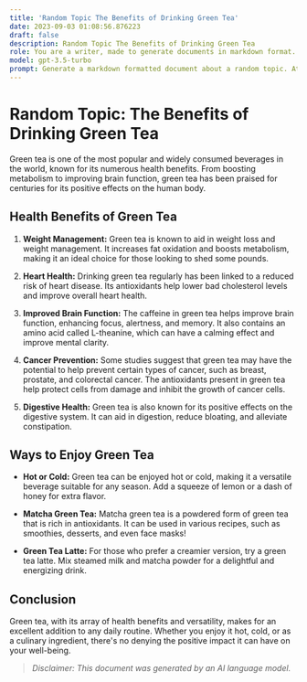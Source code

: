 ```yaml
---
title: 'Random Topic The Benefits of Drinking Green Tea'
date: 2023-09-03 01:08:56.876223
draft: false
description: Random Topic The Benefits of Drinking Green Tea
role: You are a writer, made to generate documents in markdown format. It is very important that all of the documents you generate are in valid markdown format.
model: gpt-3.5-turbo
prompt: Generate a markdown formatted document about a random topic. At the bottom, include a disclaimer explaining that the document was generated by you. The first line of the document should be the title. Make sure that the entire document is in proper markdown format, using a mix of various tags to make the document visually appealing.
---
```


# Random Topic: The Benefits of Drinking Green Tea

Green tea is one of the most popular and widely consumed beverages in the world, known for its numerous health benefits. From boosting metabolism to improving brain function, green tea has been praised for centuries for its positive effects on the human body.

## Health Benefits of Green Tea

1. **Weight Management:** Green tea is known to aid in weight loss and weight management. It increases fat oxidation and boosts metabolism, making it an ideal choice for those looking to shed some pounds.

2. **Heart Health:** Drinking green tea regularly has been linked to a reduced risk of heart disease. Its antioxidants help lower bad cholesterol levels and improve overall heart health.

3. **Improved Brain Function:** The caffeine in green tea helps improve brain function, enhancing focus, alertness, and memory. It also contains an amino acid called L-theanine, which can have a calming effect and improve mental clarity.

4. **Cancer Prevention:** Some studies suggest that green tea may have the potential to help prevent certain types of cancer, such as breast, prostate, and colorectal cancer. The antioxidants present in green tea help protect cells from damage and inhibit the growth of cancer cells.

5. **Digestive Health:** Green tea is also known for its positive effects on the digestive system. It can aid in digestion, reduce bloating, and alleviate constipation.

## Ways to Enjoy Green Tea

- **Hot or Cold:** Green tea can be enjoyed hot or cold, making it a versatile beverage suitable for any season. Add a squeeze of lemon or a dash of honey for extra flavor.

- **Matcha Green Tea:** Matcha green tea is a powdered form of green tea that is rich in antioxidants. It can be used in various recipes, such as smoothies, desserts, and even face masks!

- **Green Tea Latte:** For those who prefer a creamier version, try a green tea latte. Mix steamed milk and matcha powder for a delightful and energizing drink.

## Conclusion

Green tea, with its array of health benefits and versatility, makes for an excellent addition to any daily routine. Whether you enjoy it hot, cold, or as a culinary ingredient, there's no denying the positive impact it can have on your well-being.

> *Disclaimer: This document was generated by an AI language model.*